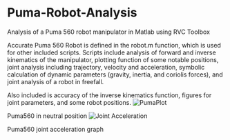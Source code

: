 # Puma-Robot-Analysis

Analysis of a Puma 560 robot manipulator in Matlab using RVC Toolbox

Accurate Puma 560 Robot is defined in the robot.m function, which is used for other included scripts.
Scripts include analysis of forward and inverse kinematics of the manipulator, plotting function of some notable positions, joint analysis including trajectory, velocity and acceleration, symbolic calculation of dynamic parameters (gravity, inertia, and coriolis forces), and joint analysis of a robot in freefall.

Also included is accuracy of the inverse kinematics function, figures for joint parameters, and some robot positions.
![PumaPlot](https://user-images.githubusercontent.com/107414426/203182835-ee5e212a-d29f-44e7-89c9-f56734d965cd.jpg)

Puma560 in neutral position
![Joint Acceleration](https://user-images.githubusercontent.com/107414426/203182870-c91d2ddd-46e7-4efc-bc8b-9148439773c4.jpg)

Puma560 joint acceleration graph
